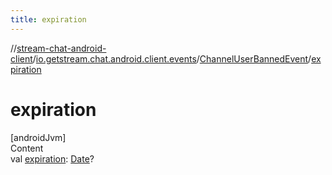 ```yaml
---
title: expiration
---
```

//[stream-chat-android-client](../../../index.md)/[io.getstream.chat.android.client.events](../index.md)/[ChannelUserBannedEvent](index.md)/[expiration](expiration.md)



# expiration  
[androidJvm]  
Content  
val [expiration](expiration.md): [Date](https://developer.android.com/reference/kotlin/java/util/Date.html)?  



